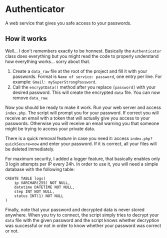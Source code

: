 # Authenticator
A web service that gives you safe access to your passwords.

## How it works
Well... I don't remembers exactly to be honnest. Basically the `Authenticator` class does everything but you might read the code to properly understand how everything works... sorry about that.

1. Create a `data_raw` file at the root of the project and fill it with your passwords. Format is `Name of service: password`, one entry per line. For example: `Gmail: mySuperStrongPassword`.
2. Call the `encryptData()` method after you replace `[password]` with your desired password. This will create the encrypted `data` file. You can now remove `data_raw`.

Now you should be ready to make it work. Run your web server and access `index.php`. The script will prompt you for your password. If correct you will receive an email with a token that will actually give you access to your passwords. Otherwise you will receive an email warning you that someone might be trying to access your private data.

There is a quick removal feature in case you need it: access `index.php?quickSecure=now` and enter your password. If it is correct, all your files will be deleted immediately.

For maximum security, I added a logger feature, that basically enables only 3 login attempts per IP every 24h. In order to use it, you will need a simple database with the following table:
```
CREATE TABLE logs(
    ip VARCHAR(255) NOT NULL,
    datetime DATETIME NOT NULL,
    step INT NOT NULL,
    status INT(1) NOT NULL
)
```

Finally, note that your password and decrypted data is never stored anywhere. When you try to connect, the script simply tries to decrypt your `data` file with the given password and the script knows whether decryption was successful or not in order to know whether your password was correct or not.
